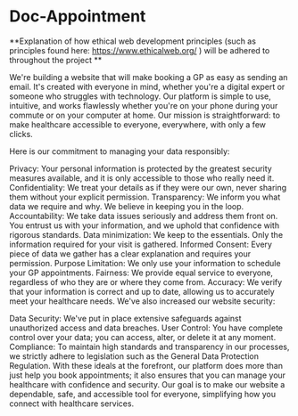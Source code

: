 # Doc-Appointment
**Explanation of how ethical web development principles (such as principles found here:
https://www.ethicalweb.org/ ) will be adhered to throughout the project
**
 
  
We're building a website that will make booking a GP as easy as sending an email. It's created with everyone in mind, whether you're a digital expert or someone who struggles with technology. Our platform is simple to use, intuitive, and works flawlessly whether you're on your phone during your commute or on your computer at home. Our mission is straightforward: to make healthcare accessible to everyone, everywhere, with only a few clicks.

Here is our commitment to managing your data responsibly:

Privacy: Your personal information is protected by the greatest security measures available, and it is only accessible to those who really need it.
Confidentiality: We treat your details as if they were our own, never sharing them without your explicit permission.
Transparency: We inform you what data we require and why. We believe in keeping you in the loop.
Accountability: We take data issues seriously and address them front on. You entrust us with your information, and we uphold that confidence with rigorous standards.
Data minimization: We keep to the essentials. Only the information required for your visit is gathered.
Informed Consent: Every piece of data we gather has a clear explanation and requires your permission.
Purpose Limitation: We only use your information to schedule your GP appointments.
Fairness: We provide equal service to everyone, regardless of who they are or where they come from.
Accuracy: We verify that your information is correct and up to date, allowing us to accurately meet your healthcare needs.
We've also increased our website security:

Data Security: We've put in place extensive safeguards against unauthorized access and data breaches.
User Control: You have complete control over your data; you can access, alter, or delete it at any moment.
Compliance: To maintain high standards and transparency in our processes, we strictly adhere to legislation such as the General Data Protection Regulation.
With these ideals at the forefront, our platform does more than just help you book appointments; it also ensures that you can manage your healthcare with confidence and security. Our goal is to make our website a dependable, safe, and accessible tool for everyone, simplifying how you connect with healthcare services.
